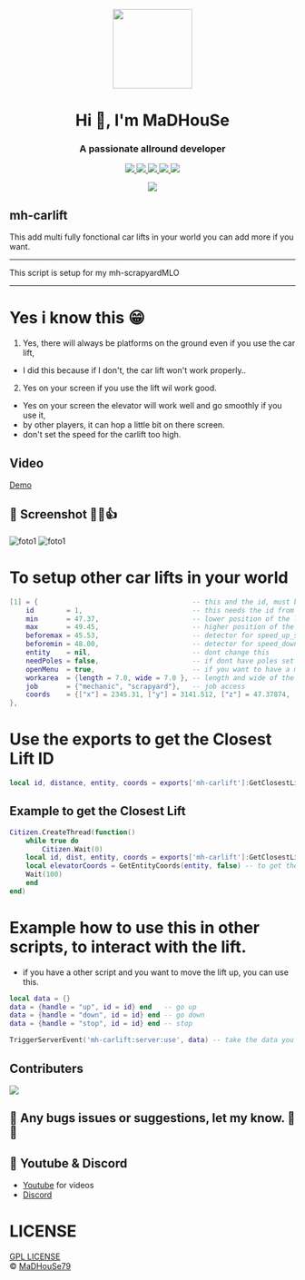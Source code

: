 <p align="center">
    <img width="140" src="https://icons.iconarchive.com/icons/iconarchive/red-orb-alphabet/128/Letter-M-icon.png" />  
    <h1 align="center">Hi 👋, I'm MaDHouSe</h1>
    <h3 align="center">A passionate allround developer </h3>    
</p>
<p align="center">
  <a href="https://github.com/MaDHouSe79/mh-carlift/issues">
    <img src="https://img.shields.io/github/issues/MaDHouSe79/mh-carlift"/> 
  </a>
    <a href="https://github.com/MaDHouSe79/mh-carlift/watchers">
    <img src="https://img.shields.io/github/watchers/MaDHouSe79/mh-carlift"/> 
  </a> 
  <a href="https://github.com/MaDHouSe79/mh-carlift/network/members">
    <img src="https://img.shields.io/github/forks/MaDHouSe79/mh-carlift"/> 
  </a>  
  <a href="https://github.com/MaDHouSe79/mh-carlift/stargazers">
    <img src="https://img.shields.io/github/stars/MaDHouSe79/mh-carlift"/> 
  </a>
  <a href="https://github.com/MaDHouSe79/mh-carlift/blob/main/LICENSE">
    <img src="https://img.shields.io/github/license/MaDHouSe79/mh-carlift?color=black"/> 
  </a>  
</p>

<p align="center">
  <img alig src="https://github-profile-trophy.vercel.app/?username=MaDHouSe79&margin-w=15&column=6" />
</p>

## mh-carlift
This add multi fully fonctional car lifts in your world
you can add more if you want.

***
This script is setup for my mh-scrapyardMLO
***

# Yes i know this 😁
1. Yes, there will always be platforms on the ground even if you use the car lift,
 - I did this because if I don't, the car lift won't work properly..
2. Yes on your screen if you use the lift wil work good.
 - Yes on your screen the elevator will work well and go smoothly if you use it, 
 - by other players, it can hop a little bit on there screen.
 - don't set the speed for the carlift too high.
 
## Video
[Demo](https://www.youtube.com/watch?v=hdZKEUiX4lI)

## 📸 Screenshot 👊😁👍
![foto1](https://www.madirc.nl/fivem/scrapyardMLO/Schermafbeelding%202022-11-10%20152947.png)
![foto1](https://www.madirc.nl/fivem/scrapyardMLO/Schermafbeelding%202022-11-10%20152904.png)


# To setup other car lifts in your world
```lua
[1] = {               	                     -- this and the id, must be the same number. (a unique number)
    id        = 1,    	                     -- this needs the id from above. 
    min       = 47.37, 	                     -- lower position of the lift
    max       = 49.45, 	                     -- higher position of the lift (z from the main coords)
    beforemax = 45.53, 	                     -- detector for speed_up_slow befor the final point
    beforemin = 48.00, 	                     -- detector for speed_down_slow befor the final point
    entity    = nil,   	                     -- dont change this
    needPoles = false,                       -- if dont have poles set this true
    openMenu  = true,                        -- if you want to have a menu on the lift, false if you have other plans with it.
    workarea  = {length = 7.0, wide = 7.0 }, -- length and wide of the box zone
    job       = {"mechanic", "scrapyard"},   -- job access
    coords    = {["x"] = 2345.31, ["y"] = 3141.512, ["z"] = 47.37874, ["h"] = -189.5}, -- start base coords of this lift platform.
}, 
```

# Use the exports to get the Closest Lift ID
```lua
local id, distance, entity, coords = exports['mh-carlift']:GetClosestLiftObject()`
```

## Example to get the Closest Lift
```lua
Citizen.CreateThread(function()
    while true do
        Citizen.Wait(0)
	local id, dist, entity, coords = exports['mh-carlift']:GetClosestLiftObject()
	local elevatorCoords = GetEntityCoords(entity, false) -- to get the closest car lift near you
	Wait(100)
    end
end)
```

# Example how to use this in other scripts, to interact with the lift.
- if you have a other script and you want to move the lift up, you can use this.
```lua
local data = {}
data = {handle = "up", id = id} end   -- go up
data = {handle = "down", id = id} end -- go down
data = {handle = "stop", id = id} end -- stop

TriggerServerEvent('mh-carlift:server:use', data) -- take the data you need
```

## Contributers
<a href="https://github.com/MaDHouSe79/mh-carlift/graphs/contributors">
  <img src="https://contributors-img.web.app/image?repo=MaDHouSe79/mh-carlift" />
</a>

## 🐞 Any bugs issues or suggestions, let my know. 👊😎

## 🙈 Youtube & Discord
- [Youtube](https://www.youtube.com/@MaDHouSe79) for videos
- [Discord](https://discord.gg/cEMSeE9dgS)


# LICENSE
[GPL LICENSE](./LICENSE)<br />
&copy; [MaDHouSe79](https://www.youtube.com/@MaDHouSe79)
